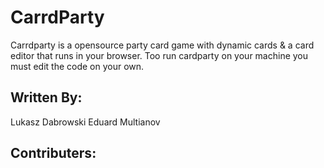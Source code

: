 # CarrdParty #
Carrdparty is a opensource party card game with dynamic cards &amp; a card editor that runs in your browser. 
Too run cardparty on your machine you must edit the code on your own. 

## Written By: ##
Lukasz Dabrowski
Eduard Multianov

## Contributers: ##
